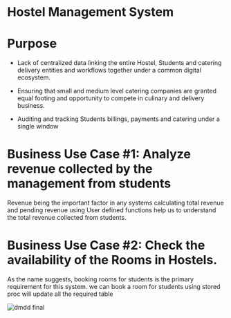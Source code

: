# Hostel Management System 

# Purpose 

-   Lack of centralized data linking the entire Hostel, Students and catering delivery entities and workflows together under a common digital ecosystem. 

-   Ensuring that small and medium level catering companies are granted equal footing and opportunity to compete in culinary and delivery business. 

-   Auditing and tracking Students billings, payments and catering under a single window 
  
  

# Business Use Case #1: Analyze revenue collected by the management from students 
 

Revenue being the important factor in any systems calculating total revenue and pending revenue using User defined functions help us to understand the total revenue collected from students. 


# Business Use Case #2: Check the availability of the Rooms in Hostels. 

As the name suggests, booking rooms for students is the primary requirement for this system. we can book a room for students using stored proc will update  all the required table 

![dmdd final](https://github.com/SaneelTare/Hostel-Management-System/assets/90349506/fea8ca09-5dd6-4973-9659-b6cab1920c13)



